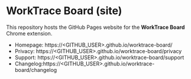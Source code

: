 # WorkTrace Board (site)

This repository hosts the GitHub Pages website for the **WorkTrace Board** Chrome extension.

- Homepage: https://<GITHUB_USER>.github.io/worktrace-board/
- Privacy: https://<GITHUB_USER>.github.io/worktrace-board/privacy
- Support: https://<GITHUB_USER>.github.io/worktrace-board/support
- Changelog:https://<GITHUB_USER>.github.io/worktrace-board/changelog
